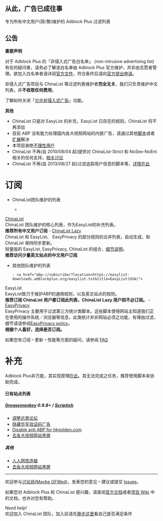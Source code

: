 ## 从此，广告已成往事

专为所有中文用户(简/繁)维护的 Adblock Plus 过滤列表

## 公告

**重要声明**

对于 Adblock Plus 的「非侵入式广告白名单」 (non-intrusive advertising list) 有任何疑问者，请务必了解该白名单由 Adblock Plus 官方维护，并非由志愿者管理。欲加入白名单者请详阅[官方文件](https://adblockplus.org/en/acceptable-ads#criteria)，符合条件后请向[官方提出申请](https://eyeo.com/acceptable-ads-application.html)。

非侵入式广告项目与 ChinaList 等过滤列表维护者**完全无关**，我们只负责维护中文列表，并**不收取任何费用**。

了解如何关闭「[允许非侵入式广告](https://adblockplus.org/zh_CN/acceptable-ads)」功能。  

**其他**

- ChinaList 只是对 EasyList 的补充，EasyList 已存在的规则，ChinaList 将不再添加
- 目前 ABP 没有能力处理国内各大视频网站的内嵌广告，请通过其他[脚本](http://userscripts.org/scripts/show/119622)或者[扩展](https://code.google.com/p/haoutil/)解决
- 本项目谢绝[不理性用户](https://code.google.com/p/adblock-chinalist/issues/detail?id=1113)
- ChinaList 不再(自 2010/08/04 起)提供对 ChinaList-Strict 和 NoSex-NoEnt 相关的任何支持，[相关讨论](http://goo.gl/PZMu)
- ChinaList 不再(自 2013/08/27 起)过滤追踪用户信息的脚本等，[详情在此
](https://groups.google.com/forum/#!topic/adblock-chinalist/OTqdQTvnon4)

订阅
==
- ChinaList团队维护的列表

     - <a href="abp:subscribe?location=http://adblock-chinalist.googlecode.com/svn/trunk/adblock.txt&title=ChinaList&requiresLocation=https://easylist-downloads.adblockplus.org/easylist.txt&requiresTitle=EasyList">
ChinaList</a>  
       ChinaList 团队维护的核心列表，作为EasyList的补充列表。  
       **推荐所有中文用户订阅**
     - <a href="abp:subscribe?location=http://adblock-chinalist.googlecode.com/svn/trunk/adblock-lazy.txt&title=ChinaList Lazy">ChinaList Lazy</a>  
        ChinaList 和 EasyList、 EasyPrivacy 的部分规则的合并列表，自动生成，和 ChinaList 保持同步更新。  
        轻量版的 EasyList, EasyPrivacy, ChinaList 的组合，[细节说明](https://code.google.com/p/adblock-chinalist/wiki/something_about_ChinaList_Lazy)。  
        **推荐访问少量英文站点的中文用户订阅**

- 其他团队维护的列表

      - <a href="abp://subscribe/?location=https://easylist-downloads.adblockplus.org/easylist.txt&title=EasyList(USA)">
EasyList</a>  
      EasyList致力于维护ABP的通用规则，以及英文站点的规则。  
      **推荐订阅 ChinaList 用户都订阅此列表，ChinaList Lazy 用户则不必订阅。**
      -  <a href="abp://subscribe/?location=https://easylist-downloads.adblockplus.org/easyprivacy.txt&title=EasyPrivacy">
EasyPrivacy</a>  
      EasyPrivacy 主要用于过滤第三方统计类脚本。这些脚本使得网站主知道我们正在使用的操作系统／浏览器等信息，此类统计并非网站必须之功能，有理由过滤，细节请请参阅[EasyPrivacy policy](https://easylist.adblockplus.org/en/policy)。  
      **根据个人喜好，选择是否订阅。**
  
  如果您有订阅丶更新丶性能等方面的疑问，请参阅 [FAQ](https://github.com/chinalist/chinalist/wiki/FAQ) 

补充
===

Adblock Plus非万能，其实现原理[在此](http://adblockplus.org/zh_CN/faq_internal#policies)。其无法完成之任务，推荐使用脚本来协助完成。

#### 已有站点列表

##### [Greasemonkey](https://addons.mozilla.org/zh-cn/firefox/addon/greasemonkey/) 0.9.8+ / [Scriptish](https://addons.mozilla.org/zh-cn/firefox/addon/scriptish/) 

- [调整远景论坛](https://raw.github.com/gythialy/chinalist/master/scripts/remove_ads_for_pcbeta.user.js)
- [隐藏华军验证码广告](http://userscripts.org/scripts/show/129215)
- [Disable anti ABP for hkgolden.com](https://raw.github.com/gythialy/chinalist/master/scripts/disable_hkgolden_com.user.js)
- [去各大视频网站黑屏](http://userscripts.org/scripts/show/119622)

##### 其他 

- [人人网改造器](http://userscripts.org/scripts/show/45836)
- [去各大视频网站黑屏](https://code.google.com/p/haoutil/)  


-------------

欢迎参与[讨论组(Maybe GFWed)](https://groups.google.com/group/adblock-chinalist)，发表您的意见丶建议或提交 [Issues](https://github.com/gythialy/chinalist/issues)。

如果您对 Adblock Plus 和 ChinaList 感兴趣，请查阅[官方文档](http://adblockplus.org/zh_CN/documentation)或者[项目 Wiki](https://github.com/chinalist/chinalist/wiki/) 中的文档，也许对您有帮助。

*Need help!*  
欢迎加入 ChinaList 团队，加入前请先[移步这里](https://github.com/chinalist/chinalist/wiki/The_skills_needed_to_join_ChinaList)看自己是否满足条件 